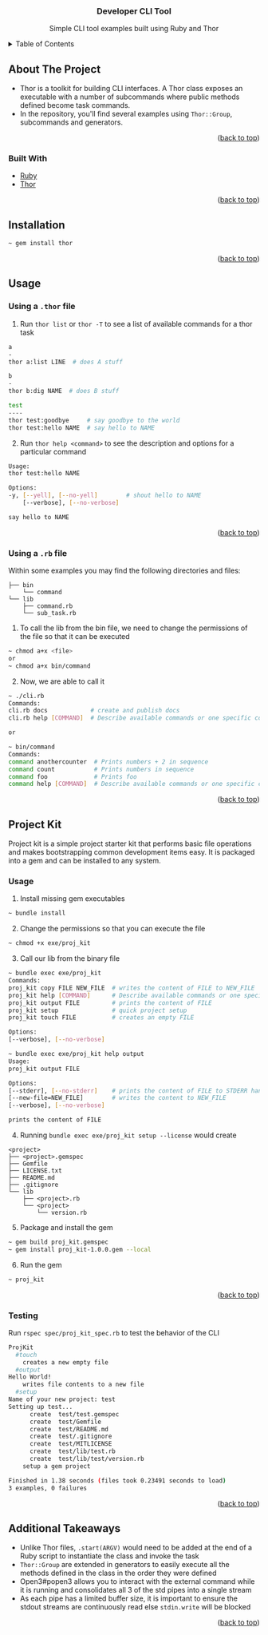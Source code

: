 <div id="top"></div>

<!-- PROJECT LOGO -->
<div align="center">
  <h3 align="center">Developer CLI Tool</h3>
  <p align="center">
    Simple CLI tool examples built using Ruby and Thor
  </p>
</div>



<!-- TABLE OF CONTENTS -->
<details>
  <summary>Table of Contents</summary>
  <ol>
    <li>
      <a href="#about-the-project">About The Project</a>
      <ul>
        <li><a href="#built-with">Built With</a></li>
      </ul>
    </li>
    <li><a href="#installation">Installation</a></li>
    <li><a href="#usage">Usage</a></li>
    <li><a href="#project-kit">Project Kit</a></li>
    <li><a href="#additional-takeaways">Additional Takeaways</a></li>
  </ol>
</details>



<!-- ABOUT THE PROJECT -->
## About The Project
* Thor is a toolkit for building CLI interfaces. A Thor class exposes an executable with a number of subcommands where public methods defined become task commands.
* In the repository, you'll find several examples using `Thor::Group`, subcommands and generators. 

<p align="right">(<a href="#top">back to top</a>)</p>

### Built With

* [Ruby](https://www.ruby-lang.org/en/)
* [Thor](http://whatisthor.com/)

<p align="right">(<a href="#top">back to top</a>)</p>



<!-- GETTING STARTED -->
## Installation

  ```sh
  ~ gem install thor
  ```

<p align="right">(<a href="#top">back to top</a>)</p>


## Usage
### Using a `.thor` file

1. Run `thor list` or `thor -T` to see a list of available commands for a thor task 
  ```sh
a
-
thor a:list LINE  # does A stuff

b
-
thor b:dig NAME  # does B stuff

test
----
thor test:goodbye     # say goodbye to the world
thor test:hello NAME  # say hello to NAME
  ```
2. Run `thor help <command>` to see the description and options for a particular command
  ```sh
Usage:
  thor test:hello NAME

Options:
  -y, [--yell], [--no-yell]        # shout hello to NAME
      [--verbose], [--no-verbose]  

say hello to NAME
  ```

<p align="right">(<a href="#top">back to top</a>)</p>

### Using a `.rb` file
Within some examples you may find the following directories and files:

```
├── bin
    └── command
└── lib
    ├── command.rb
    └── sub_task.rb
```

1. To call the lib from the bin file, we need to change the permissions of the file so that it can be executed
  ```sh
  ~ chmod a+x <file> 
  or 
  ~ chmod a+x bin/command
  ```

2. Now, we are able to call it
  ```sh
  ~ ./cli.rb
  Commands:
  cli.rb docs            # create and publish docs
  cli.rb help [COMMAND]  # Describe available commands or one specific command
  
  or 
  
  ~ bin/command
  Commands:
  command anothercounter  # Prints numbers + 2 in sequence
  command count           # Prints numbers in sequence
  command foo             # Prints foo
  command help [COMMAND]  # Describe available commands or one specific command
  ```


<p align="right">(<a href="#top">back to top</a>)</p>

## Project Kit 
Project kit is a simple project starter kit that performs basic file operations and makes bootstrapping common development items easy. It is packaged into a gem and can be installed to any system.

### Usage
1. Install missing gem executables
  ```sh
  ~ bundle install
  ```
  
2. Change the permissions so that you can execute the file
  ```sh
  ~ chmod +x exe/proj_kit
  ```

3. Call our lib from the binary file
  ```sh
  ~ bundle exec exe/proj_kit
Commands:
  proj_kit copy FILE NEW_FILE  # writes the content of FILE to NEW_FILE
  proj_kit help [COMMAND]      # Describe available commands or one specific ...
  proj_kit output FILE         # prints the content of FILE
  proj_kit setup               # quick project setup
  proj_kit touch FILE          # creates an empty FILE

Options:
  [--verbose], [--no-verbose]  
  
  ~ bundle exec exe/proj_kit help output
  Usage:
  proj_kit output FILE

Options:
  [--stderr], [--no-stderr]    # prints the content of FILE to STDERR handle
  [--new-file=NEW_FILE]        # writes the content to NEW_FILE
  [--verbose], [--no-verbose]  

prints the content of FILE
  ```

4. Running `bundle exec exe/proj_kit setup --license` would create
  ```
<project>
├── <project>.gemspec
├── Gemfile
├── LICENSE.txt
├── README.md
├── .gitignore
└── lib
      ├── <project>.rb
      └── <project>
          └── version.rb
```

5. Package and install the gem
  ```sh
  ~ gem build proj_kit.gemspec
  ~ gem install proj_kit-1.0.0.gem --local
  ```

6. Run the gem 
  ```sh
  ~ proj_kit
  ```

<p align="right">(<a href="#top">back to top</a>)</p>

### Testing
Run `rspec spec/proj_kit_spec.rb` to test the behavior of the CLI
  ```sh
  ProjKit
    #touch
      creates a new empty file
    #output
  Hello World!
      writes file contents to a new file
    #setup
  Name of your new project: test
  Setting up test...
        create  test/test.gemspec
        create  test/Gemfile
        create  test/README.md
        create  test/.gitignore
        create  test/MITLICENSE
        create  test/lib/test.rb
        create  test/lib/test/version.rb
      setup a gem project

  Finished in 1.38 seconds (files took 0.23491 seconds to load)
  3 examples, 0 failures
  ```

<p align="right">(<a href="#top">back to top</a>)</p>

## Additional Takeaways
* Unlike Thor files, `.start(ARGV)` would need to be added at the end of a Ruby script to instantiate the class and invoke the task
* `Thor::Group` are extended in generators to easily execute all the methods defined in the class in the order they were defined
* Open3#popen3 allows you to interact with the external command while it is running and consolidates all 3 of the std pipes into a single stream
* As each pipe has a limited buffer size, it is important to ensure the stdout streams are continuously read else `stdin.write` will be blocked


<p align="right">(<a href="#top">back to top</a>)</p>
